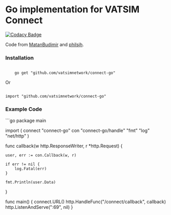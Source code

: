 # Go implementation for VATSIM Connect

[![Codacy Badge](https://api.codacy.com/project/badge/Grade/f4d08015b33b4c2eadbbaa7aeb808d6d)](https://www.codacy.com/gh/vatsimnetwork/connect-go?utm_source=github.com&amp;utm_medium=referral&amp;utm_content=vatsimnetwork/connect-go&amp;utm_campaign=Badge_Grade)

Code from [MatanBudimir](https://github.com/MatanBudimir) and [philsjh](https://github.com/philsjh).

<h3>Installation</h3>

<code>
    go get "github.com/vatsimnetwork/connect-go"
</code>

Or

<code>
import "github.com/vatsimnetwork/connect-go"
</code>

<h3>Example Code</h3>
```go
package main

import (
	connect "connect-go"
	con "connect-go/handle"
	"fmt"
	"log"
	"net/http"
)

func callback(w http.ResponseWriter, r *http.Request) {

	user, err := con.Callback(w, r)

	if err != nil {
		log.Fatal(err)
	}

	fmt.Println(user.Data)

}

func main() {
	connect.URL()
	http.HandleFunc("/connect/callback", callback)
	http.ListenAndServe(":69", nil)
}
```
